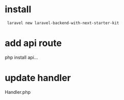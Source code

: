 # install 

``` code
 laravel new laravel-backend-with-next-starter-kit
 ```
# add api route
php install api...

# update handler 
Handler.php
